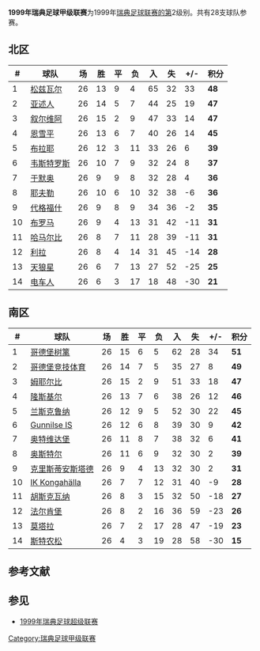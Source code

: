 **1999年瑞典足球甲级联赛**为1999年[瑞典足球联赛的第](../Page/瑞典.md "wikilink")2级别。共有28支球队参赛。

## 北区

| \# | 球队                                                           | 场  | 胜  | 平 | 负  | 入  | 失  | \+/- | 积分     |
| -- | ------------------------------------------------------------ | -- | -- | - | -- | -- | -- | ---- | ------ |
| 1  | [松兹瓦尔](https://zh.wikipedia.org/wiki/松兹瓦尔足球俱乐部 "wikilink")   | 26 | 13 | 9 | 4  | 65 | 32 | 33   | **48** |
| 2  | [亚述人](https://zh.wikipedia.org/wiki/亚述人足球俱乐部 "wikilink")     | 26 | 14 | 5 | 7  | 44 | 25 | 19   | **47** |
| 3  | [叙尔维阿](https://zh.wikipedia.org/wiki/叙尔维阿 "wikilink")        | 26 | 15 | 2 | 9  | 47 | 33 | 14   | **47** |
| 4  | [恩雪平](https://zh.wikipedia.org/wiki/恩雪平足球俱乐部 "wikilink")     | 26 | 13 | 6 | 7  | 40 | 26 | 14   | **45** |
| 5  | [布拉耶](https://zh.wikipedia.org/wiki/布拉耶 "wikilink")          | 26 | 12 | 3 | 11 | 33 | 26 | 6    | **39** |
| 6  | [韦斯特罗斯](https://zh.wikipedia.org/wiki/韦斯特罗斯体育俱乐部 "wikilink") | 26 | 10 | 7 | 9  | 32 | 24 | 8    | **37** |
| 7  | [于默奥](https://zh.wikipedia.org/wiki/于默奥足球俱乐部 "wikilink")     | 26 | 9  | 9 | 8  | 32 | 28 | 4    | **36** |
| 8  | [耶夫勒](https://zh.wikipedia.org/wiki/耶夫勒足球俱乐部 "wikilink")     | 26 | 10 | 6 | 10 | 32 | 38 | \-6  | **36** |
| 9  | [代格福什](https://zh.wikipedia.org/wiki/代格福什体育俱乐部 "wikilink")   | 26 | 9  | 8 | 9  | 34 | 36 | \-2  | **35** |
| 10 | [布罗马](https://zh.wikipedia.org/wiki/布罗马 "wikilink")          | 26 | 9  | 4 | 13 | 31 | 42 | \-11 | **31** |
| 11 | [哈马尔比](https://zh.wikipedia.org/wiki/哈马尔比 "wikilink")        | 26 | 8  | 7 | 11 | 28 | 39 | \-11 | **31** |
| 12 | [利拉](https://zh.wikipedia.org/wiki/利拉足球俱乐部 "wikilink")       | 26 | 8  | 4 | 14 | 31 | 45 | \-14 | **28** |
| 13 | [天狼星](https://zh.wikipedia.org/wiki/天狼星竞技俱乐部足球队 "wikilink")  | 26 | 6  | 7 | 13 | 27 | 52 | \-25 | **25** |
| 14 | [电车人](https://zh.wikipedia.org/wiki/电车人 "wikilink")          | 26 | 6  | 3 | 17 | 18 | 48 | \-30 | **21** |

## 南区

| \# | 球队                                                                      | 场  | 胜  | 平 | 负  | 入  | 失  | \+/- | 积分     |
| -- | ----------------------------------------------------------------------- | -- | -- | - | -- | -- | -- | ---- | ------ |
| 1  | [哥德堡树篱](https://zh.wikipedia.org/wiki/哥德堡树篱 "wikilink")                 | 26 | 15 | 6 | 5  | 62 | 28 | 34   | **51** |
| 2  | [哥德堡竞技体育](https://zh.wikipedia.org/wiki/哥德堡竞技体育 "wikilink")             | 26 | 14 | 7 | 5  | 35 | 27 | 8    | **49** |
| 3  | [姆耶尔比](https://zh.wikipedia.org/wiki/姆耶尔比 "wikilink")                   | 26 | 15 | 2 | 9  | 51 | 33 | 18   | **47** |
| 4  | [隆斯基尔](https://zh.wikipedia.org/wiki/隆斯基尔 "wikilink")                   | 26 | 13 | 7 | 6  | 38 | 26 | 12   | **46** |
| 5  | [兰斯克鲁纳](../Page/兰斯克鲁纳.md "wikilink")                                    | 26 | 12 | 9 | 5  | 52 | 30 | 22   | **45** |
| 6  | [Gunnilse IS](https://zh.wikipedia.org/wiki/Gunnilse_IS "wikilink")     | 26 | 12 | 6 | 8  | 39 | 30 | 9    | **42** |
| 7  | [奥特维达堡](https://zh.wikipedia.org/wiki/奥特维达堡 "wikilink")                 | 26 | 11 | 8 | 7  | 38 | 32 | 6    | **41** |
| 8  | [奥斯特尔](https://zh.wikipedia.org/wiki/奥斯特尔 "wikilink")                   | 26 | 11 | 6 | 9  | 32 | 30 | 2    | **39** |
| 9  | [克里斯蒂安斯塔德](https://zh.wikipedia.org/wiki/克里斯蒂安斯塔德足球俱乐部 "wikilink")      | 26 | 9  | 4 | 13 | 32 | 30 | 2    | **31** |
| 10 | [IK Kongahälla](https://zh.wikipedia.org/wiki/IK_Kongahälla "wikilink") | 26 | 7  | 7 | 12 | 31 | 40 | \-9  | **28** |
| 11 | [胡斯克瓦纳](https://zh.wikipedia.org/wiki/胡斯克瓦纳 "wikilink")                 | 26 | 8  | 3 | 15 | 32 | 50 | \-18 | **27** |
| 12 | [法尔肯堡](https://zh.wikipedia.org/wiki/法尔肯堡 "wikilink")                   | 26 | 8  | 2 | 16 | 36 | 59 | \-23 | **26** |
| 13 | [莫塔拉](https://zh.wikipedia.org/wiki/莫塔拉 "wikilink")                     | 26 | 7  | 2 | 17 | 28 | 47 | \-19 | **23** |
| 14 | [斯特农松](https://zh.wikipedia.org/wiki/斯特农松 "wikilink")                   | 26 | 4  | 3 | 19 | 28 | 58 | \-30 | **15** |

## 参考文献

## 参见

  - [1999年瑞典足球超级联赛](https://zh.wikipedia.org/wiki/1999年瑞典足球超级联赛 "wikilink")

[Category:瑞典足球甲级联赛](https://zh.wikipedia.org/wiki/Category:瑞典足球甲级联赛 "wikilink")